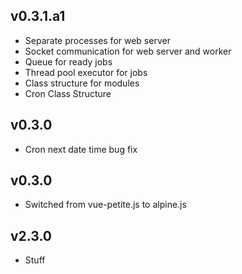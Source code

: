 ## v0.3.1.a1
- Separate processes for web server
- Socket communication for web server and worker
- Queue for ready jobs
- Thread pool executor for jobs
- Class structure for modules 
- Cron Class Structure

## v0.3.0
- Cron next date time bug fix

## v0.3.0
- Switched from vue-petite.js to alpine.js

## v2.3.0
- Stuff